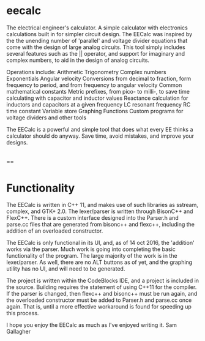 # eecalc
The electrical engineer's calculator. A simple calculator with electronics calculations built in for simpler circuit design. 
The EECalc was inspired by the the unending number of 'parallel' and voltage divider equations that come with the design of large analog circuits. This tool simply includes several features such as the || operator, and support for imaginary and complex numbers, to aid in the design of analog circuits. 

Operations include:
  Arithmetic
  Trigonometry
  Complex numbers
  Exponentials
  Angular velocity
  Conversions from decimal to fraction, form frequency to period, and from frequency to angular velocity
  Common mathematical constants
  Metric prefixes, from pico- to milli-, to save time calculating with capacitor and inductor values
  Reactance calculation for inductors and capacitors at a given frequency
  LC resonant frequency
  RC time constant
  Variable store
  Graphing
  Functions
  Custom programs for voltage dividers and other tools

The EECalc is a powerful and simple tool that does what every EE thinks a calculator should do anyway. Save time, avoid mistakes, and improve your designs.

--
--
# Functionality
The EECalc is written in C++ 11, and makes use of such libraries as sstream, complex, and GTK+ 2.0. The lexer/parser is written through BisonC++ and FlexC++. There is a custom interface designed into the Parser.h and parse.cc files that are generated from bisonc++ and flexc++, including the addition of an overloaded constructor.

The EECalc is only functional in its UI, and, as of 14 oct 2016, the 'addition' works via the parser. Much work is going into completing the basic functionality of the program. The large majority of the work is in the lexer/parser. As well, there are no ALT buttons as of yet, and the graphing utility has no UI, and will need to be generated. 

The project is written within the CodeBlocks IDE, and a project is included in the source. Building requires the statement of using C++11 for the compiler. If the parser is changed, then flexc++ and bisonc++ must be run again, and the overloaded constructor must be added to Parser.h and parse.cc once again. That is, until a more effective workaround is found for speeding up this process. 

I hope you enjoy the EECalc as much as I've enjoyed writing it. 
Sam Gallagher
